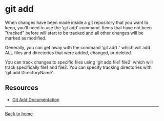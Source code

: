 # git add
When changes have been made inside a git repository that you want to keep, you'll need to use the 'git add' command.  Items that have not been "tracked" before will start to be tracked and all other changes will be marked as modified. 

Generally, you can get away with the command 'git add .' which will add ALL files and directories that were added, changed, or deleted. 

You can track changes to specific files using 'git add file1 file2' which will track specifically file1 and file2.  You can specify tracking directories with 'git add DirectoryName'.

## Resources
- [Git Add Documentation](https://git-scm.com/docs/git-add)

---

[Back to home](../README.md)